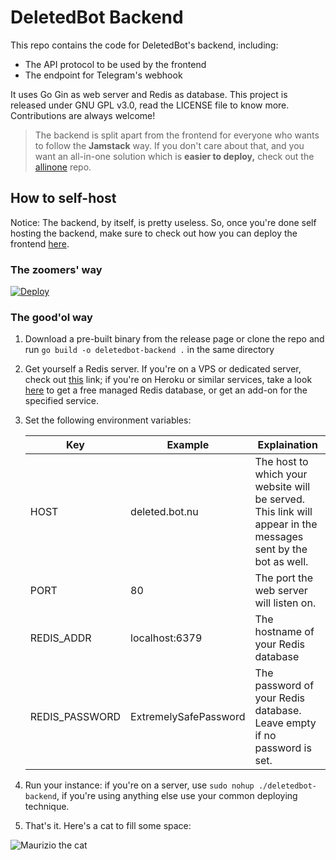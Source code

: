 # DeletedBot Backend

This repo contains the code for DeletedBot's backend, including:

- The API protocol to be used by the frontend
- The endpoint for Telegram's webhook

It uses Go Gin as web server and Redis as database. 
This project is released under GNU GPL v3.0, read the LICENSE file to know more. Contributions are always welcome!

> The backend is split apart from the frontend for everyone who wants to follow the **Jamstack** way.
> If you don't care about that, and you want an all-in-one solution which is **easier to deploy,** check out the [allinone](https://github.com/deleted-bot/allinone) repo.



## How to self-host

Notice: The backend, by itself, is pretty useless. So, once you're done self hosting the backend, make sure to check out how you can deploy the frontend [here](https://github.com/deleted-bot/frontend).

### The zoomers' way

[![Deploy](https://www.herokucdn.com/deploy/button.svg)](https://heroku.com/deploy)

### The good'ol way

1. Download a pre-built binary from the release page or clone the repo and run `go build -o deletedbot-backend .` in the same directory

2. Get yourself a Redis server. If you're on a VPS or dedicated server, check out [this](https://redis.io/download) link; if you're on Heroku or similar services, take a look [here](https://redislabs.com/try-free/) to get a free managed Redis database, or get an add-on for the specified service.

3. Set the following environment variables:

   | Key            | Example               | Explaination                                                 |
   | -------------- | --------------------- | ------------------------------------------------------------ |
   | HOST           | deleted.bot.nu        | The host to which your website will be served. This link will appear in the messages sent by the bot as well. |
   | PORT           | 80                    | The port the web server will listen on.                      |
   | REDIS_ADDR     | localhost:6379        | The hostname of your Redis database                          |
   | REDIS_PASSWORD | ExtremelySafePassword | The password of your Redis database. Leave empty if no password is set. |

4. Run your instance: if you're on a server, use `sudo nohup ./deletedbot-backend`, if you're using anything else use your common deploying technique.

5. That's it. Here's a cat to fill some space:

![Maurizio the cat](https://i.imgur.com/58ZHjlC.gif)

